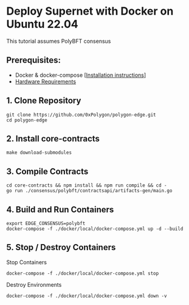# Deploy Supernet with Docker on Ubuntu 22.04

This tutorial assumes PolyBFT consensus

## Prerequisites:
- Docker & docker-compose [[Installation instructions](https://github.com/integrations-Polygon/Supernets-Edge-Tutorials/blob/master/Install_Docker.md)]
- [Hardware Requirements](https://wiki.polygon.technology/docs/supernets/operate/supernets-requirements)

## 1. Clone Repository
```
git clone https://github.com/0xPolygon/polygon-edge.git
cd polygon-edge
```
## 2. Install core-contracts
```
make download-submodules
```

## 3. Compile Contracts 
```
cd core-contracts && npm install && npm run compile && cd -
go run ./consensus/polybft/contractsapi/artifacts-gen/main.go
```

## 4. Build and Run Containers
```
export EDGE_CONSENSUS=polybft
docker-compose -f ./docker/local/docker-compose.yml up -d --build
```

## 5. Stop / Destroy Containers
Stop Containers
```
docker-compose -f ./docker/local/docker-compose.yml stop
```
Destroy Environments
```
docker-compose -f ./docker/local/docker-compose.yml down -v
```
